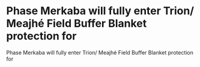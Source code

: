 # Phase Merkaba will fully enter Trion/ Meajhé Field Buffer Blanket protection for

Phase Merkaba will fully enter Trion/ Meajhé Field Buffer Blanket protection for
